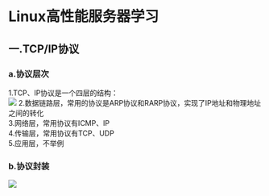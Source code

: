 Linux高性能服务器学习
=
## 一.TCP/IP协议
### a.协议层次
1.TCP、IP协议是一个四层的结构：<br>
![](https://github.com/CodeDrugger/HPLSP/tree/master/pic/001.png)
2.数据链路层，常用的协议是ARP协议和RARP协议，实现了IP地址和物理地址之间的转化<br>
3.网络层，常用协议有ICMP、IP<br>
4.传输层，常用协议有TCP、UDP<br>
5.应用层，不举例
### b.协议封装
![](https://github.com/CodeDrugger/HPLSP/tree/master/pic/002.png)
